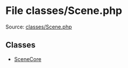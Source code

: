 File classes/Scene.php
=========

Source: [classes/Scene.php](https://github.com/PrestaShop/PrestaShop/blob/1.5.6.3/classes/Scene.php)


Classes
-------

* [SceneCore](class.SceneCore.md)

